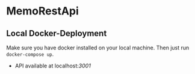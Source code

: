 # MemoRestApi

## Local Docker-Deployment

Make sure you have docker installed on your local machine. Then just run
`docker-compose up`.

- API available at localhost:_3001_
